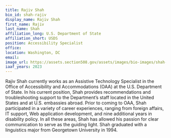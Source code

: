 ```yaml
---
title: Rajiv Shah
bio_id: shah-rajiv
display_name: Rajiv Shah
first_name: Rajiv
last_name: Shah
affiliation_long: U.S. Department of State
affiliation_short: USDS
position: Accessibility Specialist
office: 
location: Washington, DC
email: 
image_url: https://assets.section508.gov/assets/images/bio-images/shah-rajiv.jpg
iaaf_years: 2023
---
```

Rajiv Shah currently works as an Assistive Technology Specialist in the Office of Accessibility and Accommodations (OAA) at the U.S. Department of State. In his current position, Shah provides recommendations and troubleshooting support to the Department’s staff located in the United States and at U.S. embassies abroad. Prior to coming to OAA, Shah participated in a variety of career experiences, ranging from foreign affairs, IT support, Web application development, and nine additional years in disability policy. In all these areas, Shah has allowed his passion for clear communication to serve as the guiding light. Shah graduated with a linguistics major from Georgetown University in 1994.